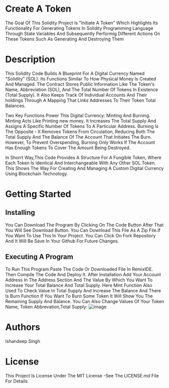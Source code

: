 # Create A Token
The Goal Of This Solidity Project Is "Initiate A Token" Which Highlights Its Functionality For Generating Tokens In Solidity Programming Language Through State Variables And Subsequently Performig Different Actions On These Tokens Such As Generating And Destroying Them

# Description
This Solidity Code Builds A Blueprint For A Digital Currency Named "Solidity" (SOL). Its Functions Similar To How Physical Money Is Created And Managed. The Contract Stores Public Information Like The Token's Name, Abbreviation (SOL), And The Total Number Of Tokens In Existence (Total Supply). It Also Keeps Track Of Individual Accounts And Their holdings Through A Mapping That Links Addresses To Their Token Total Balances.

Two Key Functions Power This Digital Currency: Minting And Burning. Minting Acts Like Printing new money. It Increases The Total Supply And Assigns A Specific Number Of Tokens To A Particular Address. Burning Is The Opposite - It Removes Tokens From Circulation, Reducing Both The Total Supply And The Balance Of The Account That Initiates The Burn. However, To Prevent Overspending, Burning Only Works If The Account Has Enough Tokens To Cover The Amount Being Destroyed.

In Shorrt Way,This Code Provides A Structure For A Fungible Token, Where Each Token Is Identical And Interchangeable With Any Other SOL Token. This Shows The Way For Creating And Managing A Custom Digital Currency Using Blockchain Technology.

# Getting Started
## Installing
You Can Download The Program By Clicking On The Code Button After That You Will See Download Button. You Can Download This File As A Zip File.If You Want To Use This In Your Project. You Can Click On Fork Repository And It Will Be Save In Your Github For Future Changes.
## Executing A Program
To Run This Program Paste The Code Or Downloaded File In RemixIDE. Then Compile The Code And Deploy It. After Installation Add Your Account Address In The Address Section And The Value By Which You Want To Increase Your Total Balance And Total Supply. Here Mint Function Also Used To Check Value In Total Supply And Increase The Balance And There Is Burn Function If You Want To Burn Some Token It Will Show You The Remaining Supply And Balance.
You Can Also Change Values Of Your Token Name, Token Abbrevation,Total Supply:
![image](https://github.com/ishanXace/Solidarity_Assessment/assets/149186898/df1945dd-48dc-4c5c-86c3-bd10f5f9a6fd)
# Authors
Ishandeep Singh
# License
This Project Is License Under The MIT License -See The LICENSE.md File For Details.
